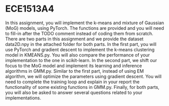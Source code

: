 # ECE1513A4 
In this assignment, you will implement the k-means and mixture of Gaussian (MoG) models, using PyTorch. The functions are provided and you will need to fill-in after the TODO comment instead of coding them from scratch. There are two parts in this assignment and we provide the dataset data2D.npy in the attached folder for both parts. In the first part, you will use PyTorch and gradient descent to implement the k-means clustering model in KMEANS.py. You will also compare the performance of your implementation to the one in scikit-learn. In the second part, we shift our focus to the MoG model and implement its learning and inference algorithms in GMM.py. Similar to the first part, instead of using EM algorithm, we will optimize the parameters using gradient descent. You will need to complete the training loop and explain in your report the functionality of some existing functions in GMM.py. Finally, for both parts, you will also be asked to answer several questions related to your implementations.
